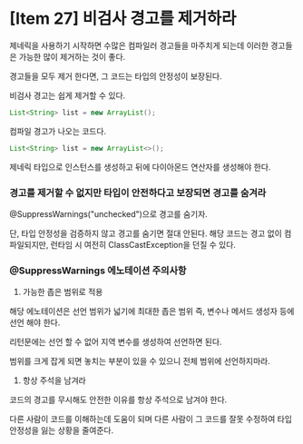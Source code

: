 # [Item 27] 비검사 경고를 제거하라

제네릭을 사용하기 시작하면 수많은 컴파일러 경고들을 마주치게 되는데 이러한 경고들은 가능한 많이 제거하는 것이 좋다.

경고들을 모두 제거 한다면, 그 코드는 타입의 안정성이 보장된다.

비검사 경고는 쉽게 제거할 수 있다.

```java
List<String> list = new ArrayList();
```

컴파일 경고가 나오는 코드다.

```java
List<String> list = new ArrayList<>();
```

제네릭 타입으로 인스턴스를 생성하고 뒤에 다이아몬드 연산자를 생성해야 한다.

### 경고를 제거할 수 없지만 타입이 안전하다고 보장되면 경고를 숨겨라

@SuppressWarnings("unchecked")으로 경고를 숨기자.

단, 타입 안정성을 검증하지 않고 경고를 숨기면 절대 안된다. 해당 코드는 경고 없이 컴파일되지만, 런타임 시 여전히 ClassCastException을 던질 수 있다.

### @SuppressWarnings 에노테이션 주의사항

1. 가능한 좁은 범위로 적용

해당 에노테이션은 선언 범위가 넓기에 최대한 좁은 범위 즉, 변수나 메서드 생성자 등에 선언 해야 한다.

리턴문에는 선언 할 수 없어 지역 변수를 생성하여 선언하면 된다.

범위를 크게 잡게 되면 놓치는 부분이 있을 수 있으니 전체 범위에 선언하지마라.

1. 항상 주석을 남겨라

코드의 경고를 무시해도 안전한 이유를 항상 주석으로 남겨야 한다.

다른 사람이 코드를 이해하는데 도움이 되며 다른 사람이 그 코드를 잘못 수정하여 타입 안정성을 잃는 상황을 줄여준다.